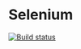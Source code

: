 # Selenium
[![Build status](https://ci.appveyor.com/api/projects/status/q133x6rf8k5d7i4n/branch/master?svg=true)](https://ci.appveyor.com/project/KarpovaO/Selenium/branch/master)
